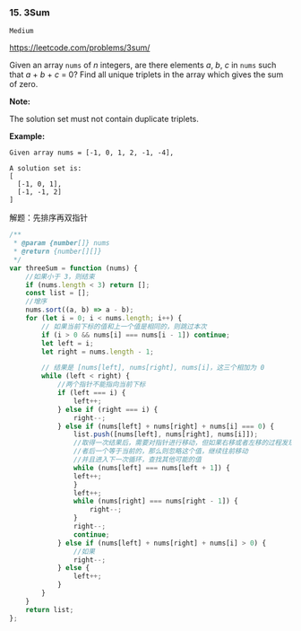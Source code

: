 ### 15. 3Sum

`Medium`

https://leetcode.com/problems/3sum/

Given an array `nums` of *n* integers, are there elements *a*, *b*, *c* in `nums` such that *a* + *b* + *c* = 0? Find all unique triplets in the array which gives the sum of zero.

**Note:**

The solution set must not contain duplicate triplets.

**Example:**

```
Given array nums = [-1, 0, 1, 2, -1, -4],

A solution set is:
[
  [-1, 0, 1],
  [-1, -1, 2]
]
```



解题：先排序再双指针



~~~js
/**
 * @param {number[]} nums
 * @return {number[][]}
 */
var threeSum = function (nums) {
    //如果小于 3，则结束
    if (nums.length < 3) return [];
  	const list = [];
    //增序
  	nums.sort((a, b) => a - b);
  	for (let i = 0; i < nums.length; i++) {
    	// 如果当前下标的值和上一个值是相同的，则跳过本次
    	if (i > 0 && nums[i] === nums[i - 1]) continue;
    	let left = i;
    	let right = nums.length - 1;

    	// 结果是 [nums[left], nums[right], nums[i]，这三个相加为 0
    	while (left < right) {
            //两个指针不能指向当前下标
            if (left === i) {
                left++;
            } else if (right === i) {
                right--;
            } else if (nums[left] + nums[right] + nums[i] === 0) {
                list.push([nums[left], nums[right], nums[i]]);
                //取得一次结果后，需要对指针进行移动，但如果右移或者左移的过程发现前一个或
                //者后一个等于当前的，那么则忽略这个值，继续往前移动
                //并且进入下一次循环，查找其他可能的值
                while (nums[left] === nums[left + 1]) {
                left++;
                }
                left++;
                while (nums[right] === nums[right - 1]) {
                    right--;
                }
                right--;
                continue;
            } else if (nums[left] + nums[right] + nums[i] > 0) {
                //如果
                right--;
            } else {
                left++;
            }
        }
    }
    return list;
};


~~~

